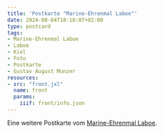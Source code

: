 ```yaml
---
title: 'Postkarte "Marine-Ehrenmal Laboe"'
date: 2024-08-04T18:18:07+02:00
type: postcard
tags:
- Marine-Ehrenmal Laboe
- Laboe
- Kiel
- Foto
- Postkarte
- Gustav August Munzer
resources:
- src: "front.jxl"
  name: front
  params:
    iiif: front/info.json
---
```


Eine weitere Postkarte vom [Marine-Ehrenmal Laboe](https://de.wikipedia.org/wiki/Marine-Ehrenmal_Laboe).

